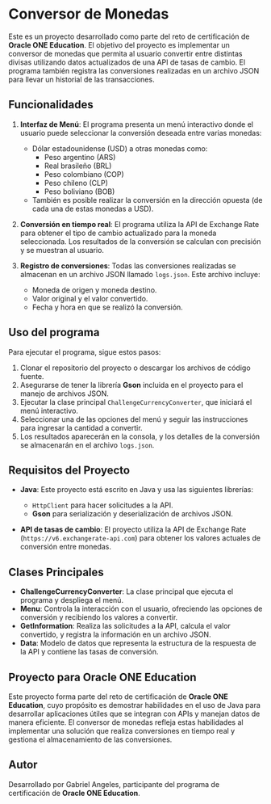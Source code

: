 # Conversor de Monedas

Este es un proyecto desarrollado como parte del reto de certificación de **Oracle ONE Education**. El objetivo del proyecto es implementar un conversor de monedas que permita al usuario convertir entre distintas divisas utilizando datos actualizados de una API de tasas de cambio. El programa también registra las conversiones realizadas en un archivo JSON para llevar un historial de las transacciones.

## Funcionalidades

1. **Interfaz de Menú**: El programa presenta un menú interactivo donde el usuario puede seleccionar la conversión deseada entre varias monedas:
   - Dólar estadounidense (USD) a otras monedas como:
     - Peso argentino (ARS)
     - Real brasileño (BRL)
     - Peso colombiano (COP)
     - Peso chileno (CLP)
     - Peso boliviano (BOB)
   - También es posible realizar la conversión en la dirección opuesta (de cada una de estas monedas a USD).
   
2. **Conversión en tiempo real**: El programa utiliza la API de Exchange Rate para obtener el tipo de cambio actualizado para la moneda seleccionada. Los resultados de la conversión se calculan con precisión y se muestran al usuario.

3. **Registro de conversiones**: Todas las conversiones realizadas se almacenan en un archivo JSON llamado `logs.json`. Este archivo incluye:
   - Moneda de origen y moneda destino.
   - Valor original y el valor convertido.
   - Fecha y hora en que se realizó la conversión.

## Uso del programa

Para ejecutar el programa, sigue estos pasos:

1. Clonar el repositorio del proyecto o descargar los archivos de código fuente.
2. Asegurarse de tener la librería **Gson** incluida en el proyecto para el manejo de archivos JSON.
3. Ejecutar la clase principal `ChallengeCurrencyConverter`, que iniciará el menú interactivo.
4. Seleccionar una de las opciones del menú y seguir las instrucciones para ingresar la cantidad a convertir.
5. Los resultados aparecerán en la consola, y los detalles de la conversión se almacenarán en el archivo `logs.json`.

## Requisitos del Proyecto

- **Java**: Este proyecto está escrito en Java y usa las siguientes librerías:
  - `HttpClient` para hacer solicitudes a la API.
  - **Gson** para serialización y deserialización de archivos JSON.
  
- **API de tasas de cambio**: El proyecto utiliza la API de Exchange Rate (`https://v6.exchangerate-api.com`) para obtener los valores actuales de conversión entre monedas.

## Clases Principales

- **ChallengeCurrencyConverter**: La clase principal que ejecuta el programa y despliega el menú.
- **Menu**: Controla la interacción con el usuario, ofreciendo las opciones de conversión y recibiendo los valores a convertir.
- **GetInformation**: Realiza las solicitudes a la API, calcula el valor convertido, y registra la información en un archivo JSON.
- **Data**: Modelo de datos que representa la estructura de la respuesta de la API y contiene las tasas de conversión.

## Proyecto para Oracle ONE Education

Este proyecto forma parte del reto de certificación de **Oracle ONE Education**, cuyo propósito es demostrar habilidades en el uso de Java para desarrollar aplicaciones útiles que se integran con APIs y manejan datos de manera eficiente. El conversor de monedas refleja estas habilidades al implementar una solución que realiza conversiones en tiempo real y gestiona el almacenamiento de las conversiones.

## Autor

Desarrollado por Gabriel Angeles, participante del programa de certificación de **Oracle ONE Education**.
